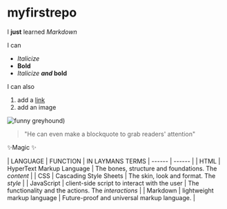 # myfirstrepo
I **just** learned _Markdown_  

I can  
 * _Italicize_
 * **Bold**
 * _Italicize_ **_and_ bold**

I can also
 1. add a [link](https://www.linkedin.com/in/langfordlewis/)
 2. add an image

![funny greyhound](https://encrypted-tbn0.gstatic.com/images?q=tbn:ANd9GcSx0U__lCYhBzVl6QU7L0TURjYGSoNOU3LrAQ&usqp=CAU))

>"He can even make a blockquote to grab readers' attention"

✨Magic ✨

| LANGUAGE | FUNCTION | IN LAYMANS TERMS
| ------ | ------ |
| HTML |  HyperText Markup Language |  The bones, structure and foundations. The _content_ |
| CSS | Cascading Style Sheets |  The skin, look and format. The _style_ |
| JavaScript | client-side script to interact with the user  |  The functionality and the actions. The _interactions_ |
| Markdown | lightweight markup language |  Future-proof and universal markup language. |
